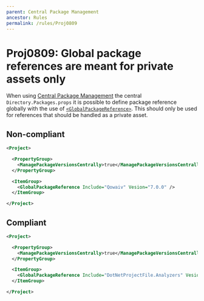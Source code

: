 ```yaml
---
parent: Central Package Management
ancestor: Rules
permalink: /rules/Proj0809
---
```


# Proj0809: Global package references are meant for private assets only
When using [Central Package Management](Proj0800.md) the central `Directory.Packages.props`
it is possible to define package reference globally with the use of
[`<GlobalPackageReference>`](https://learn.microsoft.com/nuget/consume-packages/central-package-management#global-package-references).
This should only be used for references that should be handled as a private asset.

## Non-compliant
``` xml
<Project>

  <PropertyGroup>
    <ManagePackageVersionsCentrally>true</ManagePackageVersionsCentrally>
  </PropertyGroup>

  <ItemGroup>
    <GlobalPackageReference Include="Qowaiv" Vesion="7.0.0" />
  </ItemGroup>

</Project>
```

## Compliant
``` xml
<Project>

  <PropertyGroup>
    <ManagePackageVersionsCentrally>true</ManagePackageVersionsCentrally>
  </PropertyGroup>

  <ItemGroup>
    <GlobalPackageReference Include="DotNetProjectFile.Analyzers" Vesion="1.5.8" />
  </ItemGroup>

</Project>
```
